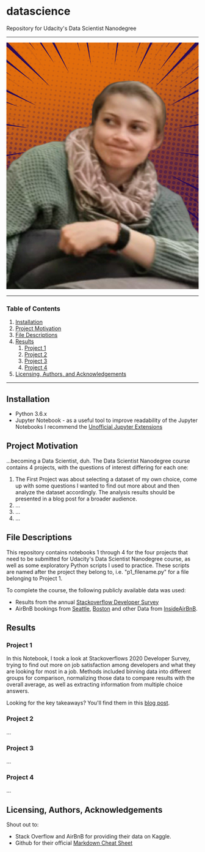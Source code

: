 # datascience
Repository for Udacity's Data Scientist Nanodegree

- - - -
![alt text](https://github.com/Andrea-Schulz/datascience/blob/master/icons/notamused1.png?raw=true)
- - - -

### Table of Contents

1. [Installation](#installation)
2. [Project Motivation](#motivation)
3. [File Descriptions](#files)
4. [Results](#results)
	1. [Project 1](#project1)
	2. [Project 2](#project2)
	3. [Project 3](#project3)
	4. [Project 4](#project4)
5. [Licensing, Authors, and Acknowledgements](#licensing)

- - - -
## Installation <a name="installation"></a>

* Python 3.6.x
* Jupyter Notebook - as a useful tool to improve readability of the Jupyter Notebooks I recommend the [Unofficial Jupyter Extensions](https://jupyter-contrib-nbextensions.readthedocs.io/en/latest/index.html)

## Project Motivation<a name="motivation"></a>

...becoming a Data Scientist, duh. The Data Scientist Nanodegree course contains 4 projects, with the questions of interest differing for each one:

1. The First Project was about selecting a dataset of my own choice, come up with some questions I wanted to find out more about and then analyze the dataset accordingly. The analysis results should be presented in a blog post for a broader audience.
2. ...
3. ...
4. ...

## File Descriptions <a name="files"></a>

This repository contains notebooks 1 through 4 for the four projects that need to be submitted for Udacity's Data Scientist Nanodegree course, as well as some exploratory Python scripts I used to practice. These scripts are named after the project they belong to, i.e. "p1_filename.py" for a file belonging to Project 1.

To complete the course, the following publicly available data was used:
* Results from the annual [Stackoverflow Developer Survey](https://insights.stackoverflow.com/survey)
* AirBnB bookings from [Seattle](https://www.kaggle.com/airbnb/seattle/data), [Boston](https://www.kaggle.com/airbnb/boston) and other Data from [InsideAirBnB](http://insideairbnb.com/get-the-data.html).

## Results<a name="results"></a>

### Project 1<a name="project1"></a>
In this Notebook, I took a look at Stackoverflows 2020 Developer Survey, trying to find out more on job satisfaction among developers and what they are looking for most in a job. Methods included binning data into different groups for comparison, normalizing those data to compare results with the overall average, as well as extracting information from multiple choice answers.

Looking for the key takeaways? You'll find them in this [blog post](https://andrea-s-schulz.medium.com/assessing-job-satisfaction-what-are-developers-looking-for-in-a-job-573e8107d068).

### Project 2<a name="project2"></a>
...

### Project 3<a name="project3"></a>
...

### Project 4<a name="project4"></a>
...

## Licensing, Authors, Acknowledgements<a name="licensing"></a>

Shout out to:
* Stack Overflow and AirBnB for providing their data on Kaggle.
* Github for their official [Markdown Cheat Sheet](https://gtribello.github.io/mathNET/assets/notebook-writing.html)
